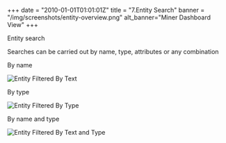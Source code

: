 +++
date = "2010-01-01T01:01:01Z"
title = "7.Entity Search"
banner = "/img/screenshots/entity-overview.png"
alt_banner="Miner Dashboard View"
+++

Entity search

<!--more-->

Searches can be carried out by name, type, attributes or any combination

By name

![Entity Filtered By Text](/img/screenshots/entity-overview-filtered-text.png)

By type

![Entity Filtered By Type](/img/screenshots/entity-overview-filtered-type.png)

By name and type

![Entity Filtered By Text and Type](/img/screenshots/entity-overview-filtered-text-type.png)